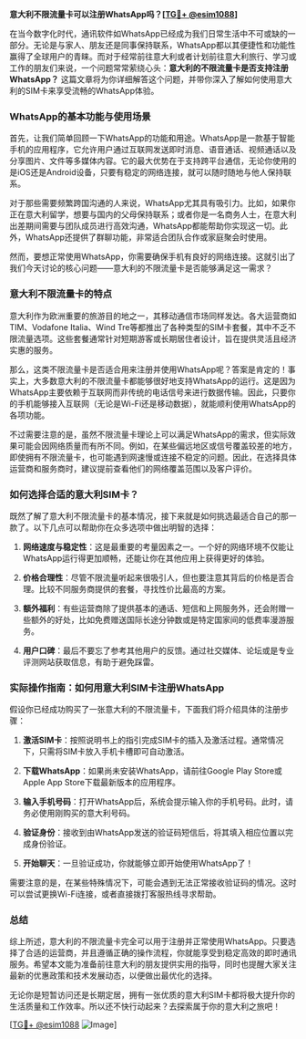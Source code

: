 **意大利不限流量卡可以注册WhatsApp吗？[[TG💪+ @esim1088](https://t.me/s/esim1088)]**

在当今数字化时代，通讯软件如WhatsApp已经成为我们日常生活中不可或缺的一部分。无论是与家人、朋友还是同事保持联系，WhatsApp都以其便捷性和功能性赢得了全球用户的青睐。而对于经常前往意大利或者计划前往意大利旅行、学习或工作的朋友们来说，一个问题常常萦绕心头：**意大利的不限流量卡是否支持注册WhatsApp？** 这篇文章将为你详细解答这个问题，并带你深入了解如何使用意大利的SIM卡来享受流畅的WhatsApp体验。

### WhatsApp的基本功能与使用场景

首先，让我们简单回顾一下WhatsApp的功能和用途。WhatsApp是一款基于智能手机的应用程序，它允许用户通过互联网发送即时消息、语音通话、视频通话以及分享图片、文件等多媒体内容。它的最大优势在于支持跨平台通信，无论你使用的是iOS还是Android设备，只要有稳定的网络连接，就可以随时随地与他人保持联系。

对于那些需要频繁跨国沟通的人来说，WhatsApp尤其具有吸引力。比如，如果你正在意大利留学，想要与国内的父母保持联系；或者你是一名商务人士，在意大利出差期间需要与团队成员进行高效沟通，WhatsApp都能帮助你实现这一切。此外，WhatsApp还提供了群聊功能，非常适合团队合作或家庭聚会时使用。

然而，要想正常使用WhatsApp，你需要确保手机有良好的网络连接。这就引出了我们今天讨论的核心问题——意大利的不限流量卡是否能够满足这一需求？

### 意大利不限流量卡的特点

意大利作为欧洲重要的旅游目的地之一，其移动通信市场同样发达。各大运营商如TIM、Vodafone Italia、Wind Tre等都推出了各种类型的SIM卡套餐，其中不乏不限流量选项。这些套餐通常针对短期游客或长期居住者设计，旨在提供灵活且经济实惠的服务。

那么，这类不限流量卡是否适合用来注册并使用WhatsApp呢？答案是肯定的！事实上，大多数意大利的不限流量卡都能够很好地支持WhatsApp的运行。这是因为WhatsApp主要依赖于互联网而非传统的电话信号来进行数据传输。因此，只要你的手机能够接入互联网（无论是Wi-Fi还是移动数据），就能顺利使用WhatsApp的各项功能。

不过需要注意的是，虽然不限流量卡理论上可以满足WhatsApp的需求，但实际效果可能会因网络质量而有所不同。例如，在某些偏远地区或信号覆盖较差的地方，即使拥有不限流量卡，也可能遇到网速慢或连接不稳定的问题。因此，在选择具体运营商和服务商时，建议提前查看他们的网络覆盖范围以及客户评价。

### 如何选择合适的意大利SIM卡？

既然了解了意大利不限流量卡的基本情况，接下来就是如何挑选最适合自己的那一款了。以下几点可以帮助你在众多选项中做出明智的选择：

1. **网络速度与稳定性**：这是最重要的考量因素之一。一个好的网络环境不仅能让WhatsApp运行得更加顺畅，还能让你在其他应用上获得更好的体验。
   
2. **价格合理性**：尽管不限流量听起来很吸引人，但也要注意其背后的价格是否合理。比较不同服务商提供的套餐，寻找性价比最高的方案。

3. **额外福利**：有些运营商除了提供基本的通话、短信和上网服务外，还会附赠一些额外的好处，比如免费赠送国际长途分钟数或是特定国家间的低费率漫游服务。

4. **用户口碑**：最后不要忘了参考其他用户的反馈。通过社交媒体、论坛或是专业评测网站获取信息，有助于避免踩雷。

### 实际操作指南：如何用意大利SIM卡注册WhatsApp

假设你已经成功购买了一张意大利的不限流量卡，下面我们将介绍具体的注册步骤：

1. **激活SIM卡**：按照说明书上的指引完成SIM卡的插入及激活过程。通常情况下，只需将SIM卡放入手机卡槽即可自动激活。

2. **下载WhatsApp**：如果尚未安装WhatsApp，请前往Google Play Store或Apple App Store下载最新版本的应用程序。

3. **输入手机号码**：打开WhatsApp后，系统会提示输入你的手机号码。此时，请务必使用刚购买的意大利号码。

4. **验证身份**：接收到由WhatsApp发送的验证码短信后，将其填入相应位置以完成身份验证。

5. **开始聊天**：一旦验证成功，你就能够立即开始使用WhatsApp了！

需要注意的是，在某些特殊情况下，可能会遇到无法正常接收验证码的情况。这时可以尝试更换Wi-Fi连接，或者直接拨打客服热线寻求帮助。

### 总结

综上所述，意大利的不限流量卡完全可以用于注册并正常使用WhatsApp。只要选择了合适的运营商，并且遵循正确的操作流程，你就能享受到稳定高效的即时通讯服务。希望本文能为准备前往意大利的朋友提供实用的指导，同时也提醒大家关注最新的优惠政策和技术发展动态，以便做出最优化的选择。

无论你是短暂访问还是长期定居，拥有一张优质的意大利SIM卡都将极大提升你的生活质量和工作效率。所以还不快行动起来？去探索属于你的意大利之旅吧！

[[TG💪+ @esim1088](https://t.me/s/esim1088) ![Image](https://i.postimg.cc/4NQfJmqS/Snipaste-2025-05-13-00-14-12.png)]